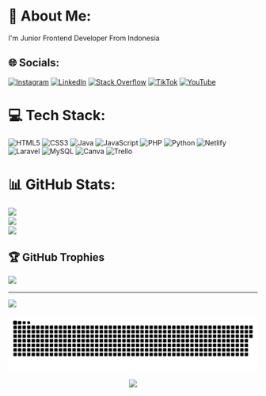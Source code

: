 # 💫 About Me:
I'm Junior Frontend Developer From Indonesia



## 🌐 Socials:
[![Instagram](https://img.shields.io/badge/Instagram-%23E4405F.svg?logo=Instagram&logoColor=white)](https://instagram.com/admvx_) [![LinkedIn](https://img.shields.io/badge/LinkedIn-%230077B5.svg?logo=linkedin&logoColor=white)](https://linkedin.com/in/muhammad-adam-romadhon-1b165a240) [![Stack Overflow](https://img.shields.io/badge/-Stackoverflow-FE7A16?logo=stack-overflow&logoColor=white)](https://stackoverflow.com/users/20607219) [![TikTok](https://img.shields.io/badge/TikTok-%23000000.svg?logo=TikTok&logoColor=white)](https://tiktok.com/@@admvx_) [![YouTube](https://img.shields.io/badge/YouTube-%23FF0000.svg?logo=YouTube&logoColor=white)](https://youtube.com/@xgyygaming) 

# 💻 Tech Stack:
![HTML5](https://img.shields.io/badge/html5-%23E34F26.svg?style=for-the-badge&logo=html5&logoColor=white) ![CSS3](https://img.shields.io/badge/css3-%231572B6.svg?style=for-the-badge&logo=css3&logoColor=white) ![Java](https://img.shields.io/badge/java-%23ED8B00.svg?style=for-the-badge&logo=java&logoColor=white) ![JavaScript](https://img.shields.io/badge/javascript-%23323330.svg?style=for-the-badge&logo=javascript&logoColor=%23F7DF1E) ![PHP](https://img.shields.io/badge/php-%23777BB4.svg?style=for-the-badge&logo=php&logoColor=white) ![Python](https://img.shields.io/badge/python-3670A0?style=for-the-badge&logo=python&logoColor=ffdd54) ![Netlify](https://img.shields.io/badge/netlify-%23000000.svg?style=for-the-badge&logo=netlify&logoColor=#00C7B7) ![Laravel](https://img.shields.io/badge/laravel-%23FF2D20.svg?style=for-the-badge&logo=laravel&logoColor=white) ![MySQL](https://img.shields.io/badge/mysql-%2300f.svg?style=for-the-badge&logo=mysql&logoColor=white) ![Canva](https://img.shields.io/badge/Canva-%2300C4CC.svg?style=for-the-badge&logo=Canva&logoColor=white) ![Trello](https://img.shields.io/badge/Trello-%23026AA7.svg?style=for-the-badge&logo=Trello&logoColor=white)
# 📊 GitHub Stats:
![](https://github-readme-stats.vercel.app/api?username=admvx02&theme=dark&hide_border=false&include_all_commits=false&count_private=false)<br/>
![](https://github-readme-streak-stats.herokuapp.com/?user=admvx02&theme=dark&hide_border=false)<br/>
![](https://github-readme-stats.vercel.app/api/top-langs/?username=admvx02&theme=dark&hide_border=false&include_all_commits=false&count_private=false&layout=compact)

## 🏆 GitHub Trophies
![](https://github-profile-trophy.vercel.app/?username=admvx02&theme=onestar&no-frame=false&no-bg=true&margin-w=4)

---
[![](https://visitcount.itsvg.in/api?id=admvx02&icon=0&color=0)](https://visitcount.itsvg.in)

<a href=#><img src="contributions.svg"></a>
<div align="center">
<img src="https://komarev.com/ghpvc/?username=admvx02&&style=flat-square" align="center" />
</div>  


